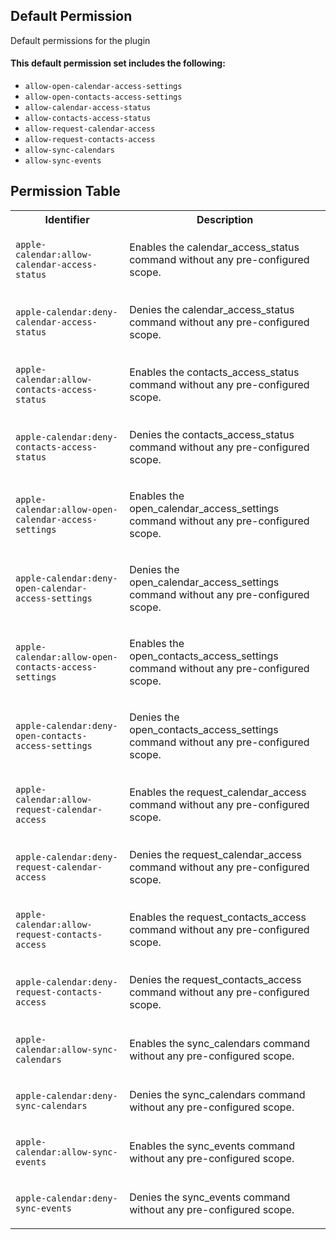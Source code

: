 ## Default Permission

Default permissions for the plugin

#### This default permission set includes the following:

- `allow-open-calendar-access-settings`
- `allow-open-contacts-access-settings`
- `allow-calendar-access-status`
- `allow-contacts-access-status`
- `allow-request-calendar-access`
- `allow-request-contacts-access`
- `allow-sync-calendars`
- `allow-sync-events`

## Permission Table

<table>
<tr>
<th>Identifier</th>
<th>Description</th>
</tr>


<tr>
<td>

`apple-calendar:allow-calendar-access-status`

</td>
<td>

Enables the calendar_access_status command without any pre-configured scope.

</td>
</tr>

<tr>
<td>

`apple-calendar:deny-calendar-access-status`

</td>
<td>

Denies the calendar_access_status command without any pre-configured scope.

</td>
</tr>

<tr>
<td>

`apple-calendar:allow-contacts-access-status`

</td>
<td>

Enables the contacts_access_status command without any pre-configured scope.

</td>
</tr>

<tr>
<td>

`apple-calendar:deny-contacts-access-status`

</td>
<td>

Denies the contacts_access_status command without any pre-configured scope.

</td>
</tr>

<tr>
<td>

`apple-calendar:allow-open-calendar-access-settings`

</td>
<td>

Enables the open_calendar_access_settings command without any pre-configured scope.

</td>
</tr>

<tr>
<td>

`apple-calendar:deny-open-calendar-access-settings`

</td>
<td>

Denies the open_calendar_access_settings command without any pre-configured scope.

</td>
</tr>

<tr>
<td>

`apple-calendar:allow-open-contacts-access-settings`

</td>
<td>

Enables the open_contacts_access_settings command without any pre-configured scope.

</td>
</tr>

<tr>
<td>

`apple-calendar:deny-open-contacts-access-settings`

</td>
<td>

Denies the open_contacts_access_settings command without any pre-configured scope.

</td>
</tr>

<tr>
<td>

`apple-calendar:allow-request-calendar-access`

</td>
<td>

Enables the request_calendar_access command without any pre-configured scope.

</td>
</tr>

<tr>
<td>

`apple-calendar:deny-request-calendar-access`

</td>
<td>

Denies the request_calendar_access command without any pre-configured scope.

</td>
</tr>

<tr>
<td>

`apple-calendar:allow-request-contacts-access`

</td>
<td>

Enables the request_contacts_access command without any pre-configured scope.

</td>
</tr>

<tr>
<td>

`apple-calendar:deny-request-contacts-access`

</td>
<td>

Denies the request_contacts_access command without any pre-configured scope.

</td>
</tr>

<tr>
<td>

`apple-calendar:allow-sync-calendars`

</td>
<td>

Enables the sync_calendars command without any pre-configured scope.

</td>
</tr>

<tr>
<td>

`apple-calendar:deny-sync-calendars`

</td>
<td>

Denies the sync_calendars command without any pre-configured scope.

</td>
</tr>

<tr>
<td>

`apple-calendar:allow-sync-events`

</td>
<td>

Enables the sync_events command without any pre-configured scope.

</td>
</tr>

<tr>
<td>

`apple-calendar:deny-sync-events`

</td>
<td>

Denies the sync_events command without any pre-configured scope.

</td>
</tr>
</table>

